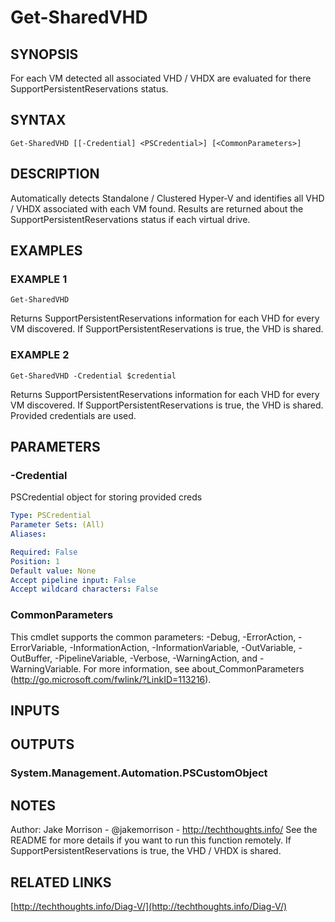 ﻿---
external help file: Diag-V-help.xml
Module Name: Diag-V
online version: http://techthoughts.info/Diag-V/
schema: 2.0.0
---

# Get-SharedVHD

## SYNOPSIS
For each VM detected all associated VHD / VHDX are evaluated for there SupportPersistentReservations status.

## SYNTAX

```
Get-SharedVHD [[-Credential] <PSCredential>] [<CommonParameters>]
```

## DESCRIPTION
Automatically detects Standalone / Clustered Hyper-V and identifies all VHD / VHDX associated with each VM found.
Results are returned about the SupportPersistentReservations status if each virtual drive.

## EXAMPLES

### EXAMPLE 1
```
Get-SharedVHD
```

Returns SupportPersistentReservations information for each VHD for every VM discovered.
If SupportPersistentReservations is true, the VHD is shared.

### EXAMPLE 2
```
Get-SharedVHD -Credential $credential
```

Returns SupportPersistentReservations information for each VHD for every VM discovered.
If SupportPersistentReservations is true, the VHD is shared.
Provided credentials are used.

## PARAMETERS

### -Credential
PSCredential object for storing provided creds

```yaml
Type: PSCredential
Parameter Sets: (All)
Aliases:

Required: False
Position: 1
Default value: None
Accept pipeline input: False
Accept wildcard characters: False
```

### CommonParameters
This cmdlet supports the common parameters: -Debug, -ErrorAction, -ErrorVariable, -InformationAction, -InformationVariable, -OutVariable, -OutBuffer, -PipelineVariable, -Verbose, -WarningAction, and -WarningVariable.
For more information, see about_CommonParameters (http://go.microsoft.com/fwlink/?LinkID=113216).

## INPUTS

## OUTPUTS

### System.Management.Automation.PSCustomObject
## NOTES
Author: Jake Morrison - @jakemorrison - http://techthoughts.info/
See the README for more details if you want to run this function remotely.
If SupportPersistentReservations is true, the VHD / VHDX is shared.

## RELATED LINKS

[http://techthoughts.info/Diag-V/](http://techthoughts.info/Diag-V/)



